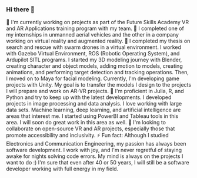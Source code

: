 ### Hi there 👋

<!--
deliprofesor/deliprofesor** is a ✨ _special_ ✨ repository because its `README.md` (this file) appears on your GitHub profile.
-->

🔭 I'm currently working on projects as part of the Future Skills Academy VR and AR Applications training program with my team.
🔭 I completed one of my internships in unmanned aerial vehicles and the other in a company working on virtual reality and augmented reality.
🌱 I completed my thesis on search and rescue with swarm drones in a virtual environment. I worked with Gazebo Virtual Environment, ROS (Robotic Operating System), and Ardupilot SITL programs. I started my 3D modeling journey with Blender, creating character and object models, adding motion to models, creating animations, and performing target detection and tracking operations. Then, I moved on to Maya for facial modeling. Currently, I'm developing game projects with Unity. My goal is to transfer the models I design to the projects I will prepare and work on AR-VR projects.
🌱 I'm proficient in Julia, R, and Python and try to keep up with the latest developments. I developed projects in image processing and data analysis. I love working with large data sets. Machine learning, deep learning, and artificial intelligence are areas that interest me. I started using PowerBI and Tableau tools in this area. I will soon do great work in this area as well.
👯 I'm looking to collaborate on open-source VR and AR projects, especially those that promote accessibility and inclusivity.
⚡ Fun fact: Although I studied Electronics and Communication Engineering, my passion has always been software development. I work with joy, and I'm never regretful of staying awake for nights solving code errors. My mind is always on the projects I want to do :) I'm sure that even after 40 or 50 years, I will still be a software developer working with full energy in my field.


